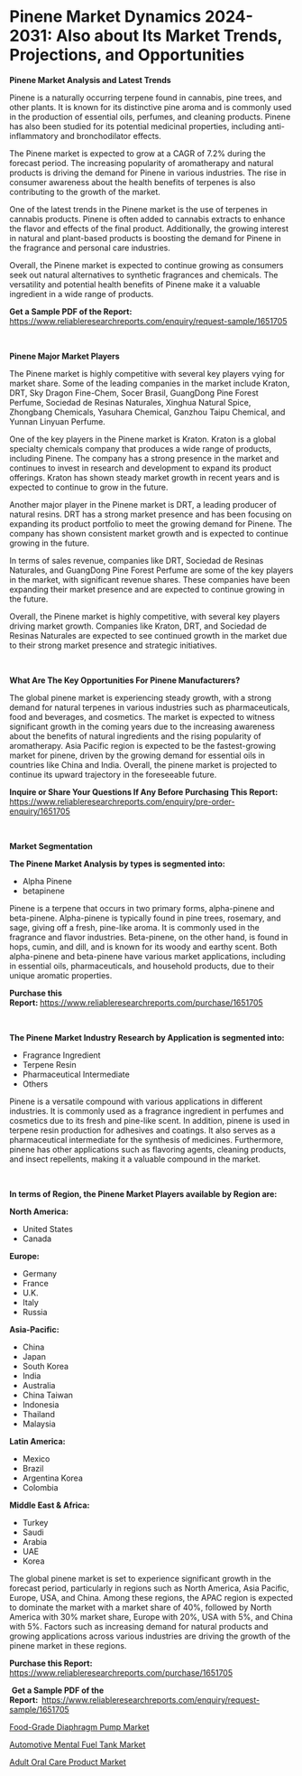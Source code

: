 <p><h1>Pinene Market Dynamics 2024-2031: Also about Its Market Trends, Projections, and Opportunities</h1></p><p><strong>Pinene Market Analysis and Latest Trends</strong></p>
<p><p>Pinene is a naturally occurring terpene found in cannabis, pine trees, and other plants. It is known for its distinctive pine aroma and is commonly used in the production of essential oils, perfumes, and cleaning products. Pinene has also been studied for its potential medicinal properties, including anti-inflammatory and bronchodilator effects.</p><p>The Pinene market is expected to grow at a CAGR of 7.2% during the forecast period. The increasing popularity of aromatherapy and natural products is driving the demand for Pinene in various industries. The rise in consumer awareness about the health benefits of terpenes is also contributing to the growth of the market.</p><p>One of the latest trends in the Pinene market is the use of terpenes in cannabis products. Pinene is often added to cannabis extracts to enhance the flavor and effects of the final product. Additionally, the growing interest in natural and plant-based products is boosting the demand for Pinene in the fragrance and personal care industries.</p><p>Overall, the Pinene market is expected to continue growing as consumers seek out natural alternatives to synthetic fragrances and chemicals. The versatility and potential health benefits of Pinene make it a valuable ingredient in a wide range of products.</p></p>
<p><strong>Get a Sample PDF of the Report:&nbsp;</strong> <a href="https://www.reliableresearchreports.com/enquiry/request-sample/1651705">https://www.reliableresearchreports.com/enquiry/request-sample/1651705</a></p>
<p>&nbsp;</p>
<p><strong>Pinene Major Market Players</strong></p>
<p><p>The Pinene market is highly competitive with several key players vying for market share. Some of the leading companies in the market include Kraton, DRT, Sky Dragon Fine-Chem, Socer Brasil, GuangDong Pine Forest Perfume, Sociedad de Resinas Naturales, Xinghua Natural Spice, Zhongbang Chemicals, Yasuhara Chemical, Ganzhou Taipu Chemical, and Yunnan Linyuan Perfume.</p><p>One of the key players in the Pinene market is Kraton. Kraton is a global specialty chemicals company that produces a wide range of products, including Pinene. The company has a strong presence in the market and continues to invest in research and development to expand its product offerings. Kraton has shown steady market growth in recent years and is expected to continue to grow in the future.</p><p>Another major player in the Pinene market is DRT, a leading producer of natural resins. DRT has a strong market presence and has been focusing on expanding its product portfolio to meet the growing demand for Pinene. The company has shown consistent market growth and is expected to continue growing in the future.</p><p>In terms of sales revenue, companies like DRT, Sociedad de Resinas Naturales, and GuangDong Pine Forest Perfume are some of the key players in the market, with significant revenue shares. These companies have been expanding their market presence and are expected to continue growing in the future.</p><p>Overall, the Pinene market is highly competitive, with several key players driving market growth. Companies like Kraton, DRT, and Sociedad de Resinas Naturales are expected to see continued growth in the market due to their strong market presence and strategic initiatives.</p></p>
<p>&nbsp;</p>
<p><strong>What Are The Key Opportunities For Pinene Manufacturers?</strong></p>
<p><p>The global pinene market is experiencing steady growth, with a strong demand for natural terpenes in various industries such as pharmaceuticals, food and beverages, and cosmetics. The market is expected to witness significant growth in the coming years due to the increasing awareness about the benefits of natural ingredients and the rising popularity of aromatherapy. Asia Pacific region is expected to be the fastest-growing market for pinene, driven by the growing demand for essential oils in countries like China and India. Overall, the pinene market is projected to continue its upward trajectory in the foreseeable future.</p></p>
<p><strong>Inquire or Share Your Questions If Any Before Purchasing This Report:</strong> <a href="https://www.reliableresearchreports.com/enquiry/pre-order-enquiry/1651705">https://www.reliableresearchreports.com/enquiry/pre-order-enquiry/1651705</a></p>
<p>&nbsp;</p>
<p><strong>Market Segmentation</strong></p>
<p><strong>The Pinene Market Analysis by types is segmented into:</strong></p>
<p><ul><li>Alpha Pinene</li><li>betapinene</li></ul></p>
<p><p>Pinene is a terpene that occurs in two primary forms, alpha-pinene and beta-pinene. Alpha-pinene is typically found in pine trees, rosemary, and sage, giving off a fresh, pine-like aroma. It is commonly used in the fragrance and flavor industries. Beta-pinene, on the other hand, is found in hops, cumin, and dill, and is known for its woody and earthy scent. Both alpha-pinene and beta-pinene have various market applications, including in essential oils, pharmaceuticals, and household products, due to their unique aromatic properties.</p></p>
<p><strong>Purchase this Report:&nbsp;</strong><a href="https://www.reliableresearchreports.com/purchase/1651705">https://www.reliableresearchreports.com/purchase/1651705</a></p>
<p>&nbsp;</p>
<p><strong>The Pinene Market Industry Research by Application is segmented into:</strong></p>
<p><ul><li>Fragrance Ingredient</li><li>Terpene Resin</li><li>Pharmaceutical Intermediate</li><li>Others</li></ul></p>
<p><p>Pinene is a versatile compound with various applications in different industries. It is commonly used as a fragrance ingredient in perfumes and cosmetics due to its fresh and pine-like scent. In addition, pinene is used in terpene resin production for adhesives and coatings. It also serves as a pharmaceutical intermediate for the synthesis of medicines. Furthermore, pinene has other applications such as flavoring agents, cleaning products, and insect repellents, making it a valuable compound in the market.</p></p>
<p>&nbsp;</p>
<p><strong>In terms of Region, the Pinene Market Players available by Region are:</strong></p>
<p>
    <p> <strong> North America: </strong>
        <ul>
            <li>United States</li>
            <li>Canada</li>
        </ul>
        </p> 
    <p> <strong> Europe: </strong>
        <ul>
            <li>Germany</li>
            <li>France</li>
            <li>U.K.</li>
            <li>Italy</li>
            <li>Russia</li>
        </ul>
        </p> 
    <p> <strong> Asia-Pacific: </strong>
        <ul>
            <li>China</li>
            <li>Japan</li>
            <li>South Korea</li>
            <li>India</li>
            <li>Australia</li>
            <li>China Taiwan</li>
            <li>Indonesia</li>
            <li>Thailand</li>
            <li>Malaysia</li>
        </ul>
        </p> 
    <p> <strong> Latin America: </strong>
        <ul>
            <li>Mexico</li>
            <li>Brazil</li>
            <li>Argentina Korea</li>
            <li>Colombia</li>
        </ul>
        </p> 
    <p> <strong> Middle East & Africa: </strong>
        <ul>
            <li>Turkey</li>
            <li>Saudi</li>
            <li>Arabia</li>
            <li>UAE</li>
            <li>Korea</li>
        </ul>
    </p>
    </p>
<p><p>The global pinene market is set to experience significant growth in the forecast period, particularly in regions such as North America, Asia Pacific, Europe, USA, and China. Among these regions, the APAC region is expected to dominate the market with a market share of 40%, followed by North America with 30% market share, Europe with 20%, USA with 5%, and China with 5%. Factors such as increasing demand for natural products and growing applications across various industries are driving the growth of the pinene market in these regions.</p></p>
<p><strong>Purchase this Report: </strong><a href="https://www.reliableresearchreports.com/purchase/1651705">https://www.reliableresearchreports.com/purchase/1651705</a></p>
<p>&nbsp;<strong>Get a Sample PDF of the Report:&nbsp;&nbsp;</strong><a href="https://www.reliableresearchreports.com/enquiry/request-sample/1651705">https://www.reliableresearchreports.com/enquiry/request-sample/1651705</a></p>
<p><strong></strong></p>
<p><p><a href="https://view.publitas.com/reportprime-1/food-grade-diaphragm-pump-market-furnish-information-about-market-size-market-share-market-dynamics-and-projections-spanning-from-2023-to-2030/">Food-Grade Diaphragm Pump Market</a></p><p><a href="https://view.publitas.com/reportprime-1/automotive-mental-fuel-tank-market-research-report-provides-thorough-industry-overview-which-offers-an-in-depth-analysis-of-product-trends-and-new-market-divisions/">Automotive Mental Fuel Tank Market</a></p><p><a href="https://view.publitas.com/reportprime-1/adult-oral-care-product-market-with-the-goal-of-estimating-the-market-size-and-future-growth-potential-of-various-market-segments-based-on-component-applications-end-user-and-region/">Adult Oral Care Product Market</a></p></p>